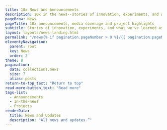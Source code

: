 ```yaml
---
title: 10x News and Announcements
description: 10x in the news--stories of innovation, experiments, and what we've learned as we work toward delivering good-for-people digital solutions.
pageBrow: News
pageTitle: 10x announcements, media coverage and project highlights
subtitle: Stories of innovation, experiments, and what we've learned as we work toward delivering good-for-people digital solutions.
layout: layouts/news-landing.html
permalink: "/news{% if pagination.pageNumber > 0 %}/{{ pagination.pageNumber }}{% endif %}/index.html"
eleventyNavigation:
  parent: root
  key: News
  order: 2
theme: 8
pagination:
  data: collections.news
  size: 7
  alias: posts
return-to-top_text: "Return to top"
read-more-button_text: "Read more"
tags-list:
  - Announcements
  - In-the-news
  - Projects
renderData:
  title: News and Updates
  description: "All news and updates.”"
---
```

